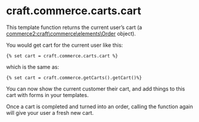 # craft.commerce.carts.cart

This template function returns the current user’s cart (a <commerce2:craft\commerce\elements\Order> object).

You would get cart for the current user like this:

```
{% set cart = craft.commerce.carts.cart %}
```
which is the same as:
```
{% set cart = craft.commerce.getCarts().getCart()%}
```

You can now show the current customer their cart, and add things to this cart with forms in your templates.

Once a cart is completed and turned into an order, calling the function again will give
your user a fresh new cart.

